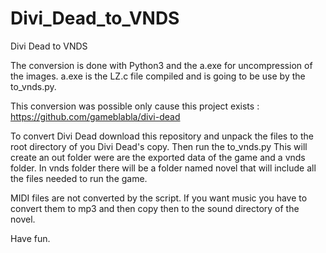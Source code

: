 # Divi_Dead_to_VNDS
Divi Dead to VNDS

The conversion is done with Python3 and the a.exe for uncompression of the images.
a.exe is the LZ.c file compiled and is going to be use by the to_vnds.py.

This conversion was possible only cause this project exists : https://github.com/gameblabla/divi-dead

To convert Divi Dead download this repository and unpack the files to the root directory of you Divi Dead's copy.
Then run the to_vnds.py
This will create an out folder were are the exported data of the game and a vnds folder.
In vnds folder there will be a folder named novel that will include all the files needed to run the game.

MIDI files are not converted by the script.
If you want music you have to convert them to mp3 and then copy then to the sound directory of the novel.

Have fun.

